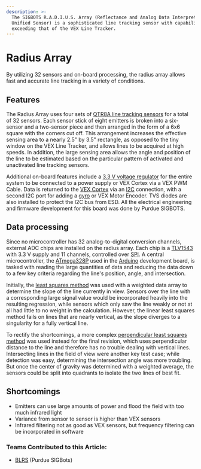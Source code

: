 ```yaml
---
description: >-
  The SIGBOTS R.A.D.I.U.S. Array (Reflectance and Analog Data Interpretation
  Unified Sensor) is a sophisticated line tracking sensor with capabilities
  exceeding that of the VEX Line Tracker.
---
```


# Radius Array

By utilizing 32 sensors and on-board processing, the radius array allows fast and accurate line tracking in a variety of conditions.

## Features

The Radius Array uses four sets of [QTR8A line tracking sensors](https://www.pololu.com/product/960) for a total of 32 sensors. Each sensor stick of eight emitters is broken into a six-sensor and a two-sensor piece and then arranged in the form of a 6x6 square with the corners cut off. This arrangement increases the effective sensing area to a nearly 2.5" by 3.5" rectangle, as opposed to the tiny window on the VEX Line Tracker, and allows lines to be acquired at high speeds. In addition, the large sensing area allows the angle and position of the line to be estimated based on the particular pattern of activated and unactivated line tracking sensors.

Additional on-board features include a [3.3 V voltage regulator](https://www.ti.com/product/LM2937) for the entire system to be connected to a power supply or VEX Cortex via a VEX PWM Cable. Data is returned to the [VEX Cortex](../legacy/vex-cortex.md) via an [I2C](i2c.md) connection, with a second I2C port for adding a [gyro](../vex/vex-sensors/gyroscope.md) or VEX Motor Encoder. TVS diodes are also installed to protect the I2C bus from ESD. All the electrical engineering and firmware development for this board was done by Purdue SIGBOTS.

## Data processing

Since no microcontroller has 32 analog-to-digital conversion channels, external ADC chips are installed on the radius array. Each chip is a [TLV1543](https://www.ti.com/product/TLV1543) with 3.3 V supply and 11 channels, controlled over [SPI](spi.md). A central microcontroller, the [ATmega328P](https://www.microchip.com/wwwproducts/en/atmega328p) used in the [Arduino](external-boards/arduino.md) development board, is tasked with reading the large quantities of data and reducing the data down to a few key criteria regarding the line's position, angle, and intersection.

Initially, the [least squares method](https://mathworld.wolfram.com/LeastSquaresFitting.html) was used with a weighted data array to determine the slope of the line currently in view. Sensors over the line with a corresponding large signal value would be incorporated heavily into the resulting regression, while sensors which only saw the line weakly or not at all had little to no weight in the calculation. However, the linear least squares method fails on lines that are nearly vertical, as the slope diverges to a singularity for a fully vertical line.

To rectify the shortcomings, a more complex [perpendicular least squares method](https://mathworld.wolfram.com/LeastSquaresFittingPerpendicularOffsets.html) was used instead for the final revision, which uses perpendicular distance to the line and therefore has no trouble dealing with vertical lines. Intersecting lines in the field of view were another key test case; while detection was easy, determining the intersection angle was more troubling. But once the center of gravity was determined with a weighted average, the sensors could be split into quadrants to isolate the two lines of best fit.

## Shortcomings

* Emitters can use large amounts of power and flood the field with too much infrared light
* Variance from sensor to sensor is higher than VEX sensors
* Infrared filtering not as good as VEX sensors, but frequency filtering can be incorporated in software

### Teams Contributed to this Article:

* [BLRS](https://purduesigbots.com/) \(Purdue SIGBots\)

